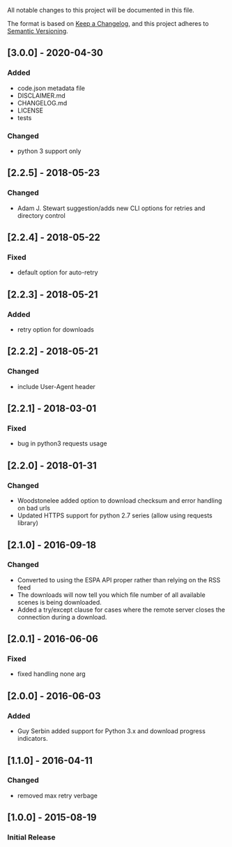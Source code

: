 All notable changes to this project will be documented in this file.

The format is based on [Keep a Changelog](https://keepachangelog.com/en/1.0.0/),
and this project adheres to [Semantic Versioning](https://semver.org/spec/v2.0.0.html).

## [3.0.0] - 2020-04-30
### Added
- code.json metadata file
- DISCLAIMER.md
- CHANGELOG.md
- LICENSE
- tests
### Changed
- python 3 support only

## [2.2.5] - 2018-05-23
### Changed
- Adam J. Stewart suggestion/adds new CLI options for retries and directory control

## [2.2.4] - 2018-05-22
### Fixed
- default option for auto-retry

## [2.2.3] - 2018-05-21
### Added
- retry option for downloads

## [2.2.2] - 2018-05-21
### Changed
- include User-Agent header

## [2.2.1] - 2018-03-01
### Fixed
- bug in python3 requests usage

## [2.2.0] - 2018-01-31
### Changed
- Woodstonelee added option to download checksum and error handling on bad urls
- Updated HTTPS support for python 2.7 series (allow using requests library)

## [2.1.0] - 2016-09-18
### Changed
- Converted to using the ESPA API proper rather than relying on the RSS feed
- The downloads will now tell you which file number of all available scenes is being downloaded.
- Added a try/except clause for cases where the remote server closes the connection during a download.

## [2.0.1] - 2016-06-06
### Fixed
- fixed handling none arg

## [2.0.0] - 2016-06-03
### Added
- Guy Serbin added support for Python 3.x and download progress indicators.

## [1.1.0] - 2016-04-11
### Changed
- removed max retry verbage

## [1.0.0] - 2015-08-19
### Initial Release


